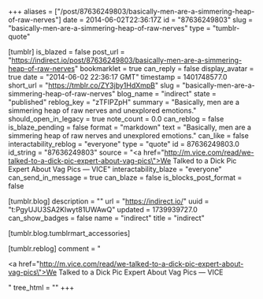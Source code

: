 +++
aliases = ["/post/87636249803/basically-men-are-a-simmering-heap-of-raw-nerves"]
date = 2014-06-02T22:36:17Z
id = "87636249803"
slug = "basically-men-are-a-simmering-heap-of-raw-nerves"
type = "tumblr-quote"

[tumblr]
is_blazed = false
post_url = "https://indirect.io/post/87636249803/basically-men-are-a-simmering-heap-of-raw-nerves"
bookmarklet = true
can_reply = false
display_avatar = true
date = "2014-06-02 22:36:17 GMT"
timestamp = 1401748577.0
short_url = "https://tmblr.co/ZY3jby1HdXmpB"
slug = "basically-men-are-a-simmering-heap-of-raw-nerves"
blog_name = "indirect"
state = "published"
reblog_key = "zTFIPZpH"
summary = "Basically, men are a simmering heap of raw nerves and unexplored emotions."
should_open_in_legacy = true
note_count = 0.0
can_reblog = false
is_blaze_pending = false
format = "markdown"
text = "Basically, men are a simmering heap of raw nerves and unexplored emotions."
can_like = false
interactability_reblog = "everyone"
type = "quote"
id = 87636249803.0
id_string = "87636249803"
source = "<a href=\"http://m.vice.com/read/we-talked-to-a-dick-pic-expert-about-vag-pics\">We Talked to a Dick Pic Expert About Vag Pics — VICE</a>"
interactability_blaze = "everyone"
can_send_in_message = true
can_blaze = false
is_blocks_post_format = false

[tumblr.blog]
description = ""
url = "https://indirect.io/"
uuid = "t:PgyUJU3SA2Klwyt81UWAwQ"
updated = 1739939727.0
can_show_badges = false
name = "indirect"
title = "indirect"

[tumblr.blog.tumblrmart_accessories]

[tumblr.reblog]
comment = "<p><a href=\"http://m.vice.com/read/we-talked-to-a-dick-pic-expert-about-vag-pics\">We Talked to a Dick Pic Expert About Vag Pics — VICE</a></p>"
tree_html = ""
+++
